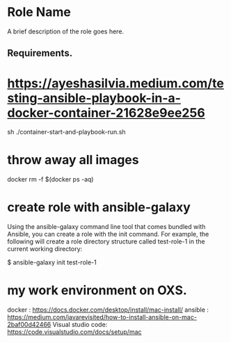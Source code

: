 # Role Name

A brief description of the role goes here.

## Requirements.

# https://ayeshasilvia.medium.com/testing-ansible-playbook-in-a-docker-container-21628e9ee256

sh ./container-start-and-playbook-run.sh

# throw away all images

docker rm -f $(docker ps -aq)

# create role with ansible-galaxy

Using the ansible-galaxy command line tool that comes bundled with Ansible, you can create a role with the init command. For example, the following will create a role directory structure called test-role-1 in the current working directory:

$ ansible-galaxy init test-role-1

# my work environment on OXS.

docker : https://docs.docker.com/desktop/install/mac-install/
ansible : https://medium.com/javarevisited/how-to-install-ansible-on-mac-2baf00d42466
Visual studio code: https://code.visualstudio.com/docs/setup/mac

